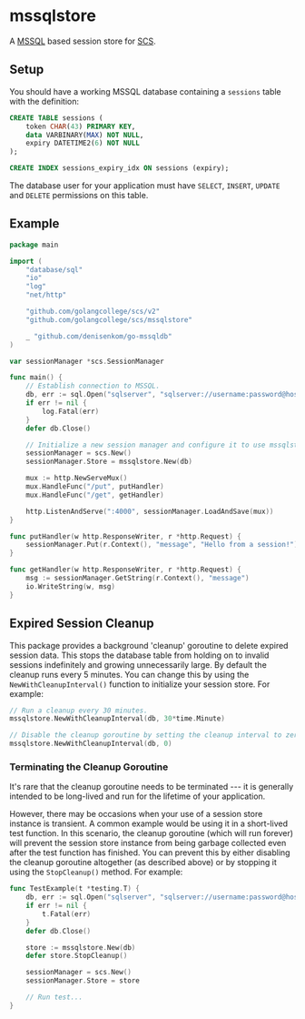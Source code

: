 # mssqlstore

A [MSSQL](https://github.com/denisenkom/go-mssqldb) based session store for [SCS](https://github.com/golangcollege/scs).

## Setup

You should have a working MSSQL database containing a `sessions` table with the definition:

```sql
CREATE TABLE sessions (
	token CHAR(43) PRIMARY KEY,
	data VARBINARY(MAX) NOT NULL,
	expiry DATETIME2(6) NOT NULL
);

CREATE INDEX sessions_expiry_idx ON sessions (expiry);
```

The database user for your application must have `SELECT`, `INSERT`, `UPDATE` and `DELETE` permissions on this table.

## Example

```go
package main

import (
	"database/sql"
	"io"
	"log"
	"net/http"

	"github.com/golangcollege/scs/v2"
	"github.com/golangcollege/scs/mssqlstore"

	_ "github.com/denisenkom/go-mssqldb"
)

var sessionManager *scs.SessionManager

func main() {
	// Establish connection to MSSQL.
	db, err := sql.Open("sqlserver", "sqlserver://username:password@host?database=dbname")
	if err != nil {
		log.Fatal(err)
	}
	defer db.Close()

	// Initialize a new session manager and configure it to use mssqlstore as the session store.
	sessionManager = scs.New()
	sessionManager.Store = mssqlstore.New(db)

	mux := http.NewServeMux()
	mux.HandleFunc("/put", putHandler)
	mux.HandleFunc("/get", getHandler)

	http.ListenAndServe(":4000", sessionManager.LoadAndSave(mux))
}

func putHandler(w http.ResponseWriter, r *http.Request) {
	sessionManager.Put(r.Context(), "message", "Hello from a session!")
}

func getHandler(w http.ResponseWriter, r *http.Request) {
	msg := sessionManager.GetString(r.Context(), "message")
	io.WriteString(w, msg)
}
```

## Expired Session Cleanup

This package provides a background 'cleanup' goroutine to delete expired session data. This stops the database table from holding on to invalid sessions indefinitely and growing unnecessarily large. By default the cleanup runs every 5 minutes. You can change this by using the `NewWithCleanupInterval()` function to initialize your session store. For example:

```go
// Run a cleanup every 30 minutes.
mssqlstore.NewWithCleanupInterval(db, 30*time.Minute)

// Disable the cleanup goroutine by setting the cleanup interval to zero.
mssqlstore.NewWithCleanupInterval(db, 0)
```

### Terminating the Cleanup Goroutine

It's rare that the cleanup goroutine needs to be terminated --- it is generally intended to be long-lived and run for the lifetime of your application.

However, there may be occasions when your use of a session store instance is transient. A common example would be using it in a short-lived test function. In this scenario, the cleanup goroutine (which will run forever) will prevent the session store instance from being garbage collected even after the test function has finished. You can prevent this by either disabling the cleanup goroutine altogether (as described above) or by stopping it using the `StopCleanup()` method. For example:

```go
func TestExample(t *testing.T) {
	db, err := sql.Open("sqlserver", "sqlserver://username:password@host?database=dbname")
	if err != nil {
	    t.Fatal(err)
	}
	defer db.Close()

	store := mssqlstore.New(db)
	defer store.StopCleanup()

	sessionManager = scs.New()
	sessionManager.Store = store

	// Run test...
}
```